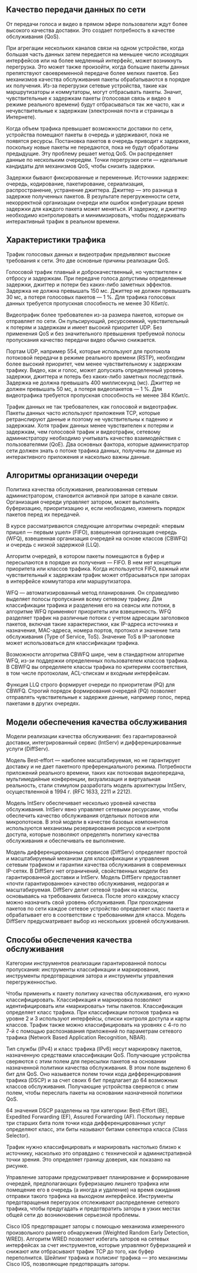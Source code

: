 <!-- 9.6.1 -->
## Качество передачи данных по сети

От передачи голоса и видео в прямом эфире пользователи ждут более высокого качества доставки. Это создает потребность в качестве обслуживания (QoS). 

При агрегации нескольких каналов связи на одном устройстве, когда большая часть данных затем передается на меньшее число исходящих интерфейсов или на более медленный интерфейс, может возникнуть перегрузка. Это может также произойти, когда большие пакеты данных препятствуют своевременной передаче более мелких пакетов. Без механизмов качества обслуживания пакеты обрабатываются в порядке их получения. Из-за перегрузки сетевые устройства, такие как маршрутизаторы и коммутаторы, могут отбрасывать пакеты. Значит, чувствительные к задержкам пакеты (голосовая связь и видео в режиме реального времени) будут отбрасываться так же часто, как и нечувствительные к задержкам (электронная почта и страницы в Интернете). 

Когда объем трафика превышает возможности доставки по сети, устройства помещают пакеты в очередь и удерживают, пока не появятся ресурсы. Постановка пакетов в очередь приводит к задержке, поскольку новые пакеты не передаются, пока не будут обработаны предыдущие. Эту проблему решает метод QoS. Он распределяет данные по нескольким очередям. Точки перегрузки сети — идеальные кандидаты для механизмов QoS, чтобы снизить задержки. 

Задержки бывают фиксированные и переменные. Источники задержек: очередь, кодирование, пакетирование, сериализация, распространение, устранение джиттера. Джиттер — это разница в задержке полученных пакетов. В результате перегруженности сети, некорректной организации очереди или ошибок конфигурации время задержки для каждого пакета может меняться. И задержку, и джиттер необходимо контролировать и минимизировать, чтобы поддерживать интерактивный трафик в реальном времени.

## Характеристики трафика

Трафик голосовых данных и видеотрафик предъявляют высокие требования к сети. Это две основные причины реализации QoS. 

Голосовой трафик плавный и доброкачественный, но чувствителен к отбросу и задержкам. При передаче голоса допустимы определенные задержки, джиттер и потери без каких-либо заметных эффектов. Задержка не должна превышать 150 мс. Джиттер не должен превышать 30 мс, а потеря голосовых пакетов — 1 %. Для трафика голосовых данных требуется пропускная способность не менее 30 Кбит/с. 

Видеотрафик более требователен из-за размера пакетов, которые он отправляет по сети. Он пульсирующий, ресурсоемкий, чувствительный к потерям и задержкам и имеет высокий приоритет UDP. Без применения QoS и без значительного превышения требуемой полосы пропускания качество передачи видео обычно снижается. 

Портам UDP, например 554, которые используют для протокола потоковой передачи в режиме реального времени (RSTP), необходим более высокий приоритет, чем менее чувствительному к задержкам трафику. Видео, как и голос, может допускать определенный уровень задержки, джиттера и потерь без каких-либо заметных последствий. Задержка не должна превышать 400 миллисекунд (мс). Джиттер не должен превышать 50 мс, а потеря видеопакетов — 1 %. Для видеотрафика требуется пропускная способность не менее 384 Кбит/с. 

Трафик данных не так требователен, как голосовой и видеотрафик. Пакеты данных часто используют приложения TCP, которые ретранслируют данные и поэтому не чувствительны к падению и задержкам. Хотя трафик данных менее чувствителен к потерям и задержкам, чем голосовой трафик и видеотрафик, сетевому администратору необходимо учитывать качество взаимодействия с пользователями (QoE). Два основных фактора, которые администратор сети должен знать о потоке трафика данных, получены ли данные из интерактивного приложения и насколько важны данные.

## Алгоритмы организации очереди

Политика качества обслуживания, реализованная сетевым администратором, становится активной при заторе в канале связи. Организация очереди управляет затором, может выполнять буферизацию, приоритизацию и, если необходимо, изменить порядок пакетов перед их передачей. 

В курсе рассматриваются следующие алгоритмы очередей: «первым пришел — первым ушел» (FIFO), взвешенная организация очередь (WFQ), взвешенная организация очередей на основе классов (CBWFQ) и очередь с низкой задержкой (LLQ). 

Алгоритм очередей, в котором пакеты помещаются в буфер и пересылаются в порядке их получения — FIFO. В нем нет концепции приоритета или классов трафика. Когда используется FIFO, важный или чувствительный к задержкам трафик может отбрасываться при заторах в интерфейсе коммутатора или маршрутизатора. 

WFQ — автоматизированный метод планирования. Он справедливо выделяет полосы пропускания всему сетевому трафику. Для классификации трафика и разделения его на сеансы или потоки, в алгоритме WFQ применяют приоритеты или взвешенность. WFQ разделяет трафик на различные потоки с учетом адресации заголовков пакетов, включая такие характеристики, как IP-адреса источника и назначения, MAC-адреса, номера портов, протокол и значение типа обслуживания (Type of Service, ToS). Значение ToS в IP-заголовке может использоваться для классификации трафика. 

Возможности алгоритма CBWFQ шире, чем в стандартном алгоритме WFQ, из-зи поддержки определенных пользователем классов трафика. В CBWFQ вы определяете классы трафика по критериям соответствия, в том числе протоколам, ACL-спискам и входным интерфейсам. 

Функция LLQ строго формирует очереди по приоритетам (PQ) для CBWFQ. Строгий порядок формирования очередей (PQ) позволяет отправлять чувствительные к задержке данные, например голос, перед пакетами в других очередях.

## Модели обеспечения качества обслуживания

Модели реализации качества обслуживания: без гарантированной доставки, интегрированный сервис (IntServ) и дифференцированные услуги (DiffServ). 

Модель Best-effort — наиболее масштабируемая, но не гарантирует доставку и не дает пакетного преференциального режима. Потребности приложений реального времени, таких как потоковая видеопередача, мультимедийные конференции, визуализация и виртуальная реальность, стали стимулом разработать модель архитектуры IntServ, осуществленной в 1994 г. (RFC 1633, 2211 и 2212). 

Модель IntServ обеспечивает несколько уровней качества обслуживания. IntServ явно управляет сетевыми ресурсами, чтобы обеспечить качество обслуживания отдельных потоков или микропотоков. В этой модели в качестве базовых компонентов используются механизмы резервирования ресурсов и контроля доступа, которые позволяют определять политику качества обслуживания и обеспечивать ее выполнение. 

Модель дифференцированных сервисов (DiffServ) определяет простой и масштабируемый механизм для классификации и управления сетевым трафиком и гарантии качества обслуживания в современных IP-сетях. В DiffServ нет ограничений, свойственных модели без гарантированной доставки и IntServ. Модель DiffServ предоставляет «почти гарантированное» качество обслуживания, недорогая и масштабируемая. DiffServ делит сетевой трафик на классы, основываясь на требованиях бизнеса. После этого каждому классу можно назначить свой уровень обслуживания. При прохождении пакетов по сети каждое сетевое устройство определяет класс пакета и обрабатывает его в соответствии с требованиями для класса. Модель DiffServ предусматривает выбор из нескольких уровней обслуживания.

## Способы обеспечения качества обслуживания

Категории инструментов реализации гарантированной полосы пропускания: инструменты классификации и маркирования, инструменты предотвращения затора и инструменты управления перегруженностью. 

Чтобы применить к пакету политику качества обслуживания, его нужно классифицировать. Классификация и маркировка позволяют идентифицировать или «маркировать» типы пакетов. Классификация определяет класс трафика. При классификации потоков трафика на уровне 2 и 3 используют интерфейсы, списки контроля доступа и карты классов. Трафик также можно классифицировать на уровнях с 4-го по 7-й с помощью распознавания приложений по параметрам сетевого трафика (Network Based Application Recognition, NBAR). 

Тип службы (IPv4) и класс трафика (IPv6) несут маркировку пакетов, назначенную средствами классификации QoS. Получающие устройства сверяются с этим полем для пересылки пакетов на основании назначенной политики качества обслуживания. В этом поле выделено 6 бит для QoS. Оно называется полем точки кода дифференцирования трафика (DSCP) и за счет своих 6 бит предлагает до 64 возможных классов обслуживания. Получающие устройства сверяются с этим полем, чтобы переслать пакеты на основании назначенной политики QoS. 

64 значения DSCP разделены на три категории: Best-Effort (BE), Expedited Forwarding (EF), Assured Forwarding (AF). Поскольку первые три старших бита поля точки кода дифференцированных услуг определяют класс, эти биты называют битами селектора класса (Class Selector). 

Трафик нужно классифицировать и маркировать настолько близко к источнику, насколько это оправдано с технической и административной точки зрения. Это определяет границу доверия, как показано на рисунке. 

Управление заторами предусматривает планирование и формирование очередей, предполагающих буферизацию лишнего трафика или помещение его в очередь (а иногда и удаление) на время ожидания отправки такого трафика на выходном интерфейсе. Инструменты предотвращения перегрузок отслеживают распределение сетевого трафика, чтобы предугадать и предотвратить заторы в узких местах общей сети до возникновения серьезной проблемы. 

Cisco IOS предотвращает заторы с помощью механизма измеренного произвольного раннего обнаружения (Weighted Random Early Detection, WRED). Алгоритм WRED позволяет избегать заторов на сетевых интерфейсах за счет инструментов, которые управляют буферизацией и снижают или отбрасывают трафик TCP до того, как буфер переполнится. Шейпинг трафика и полисинг трафика — это механизмы Cisco IOS, позволяющие предотвращать заторы.

<!-- 9.6.2 -->
<!-- quiz -->
